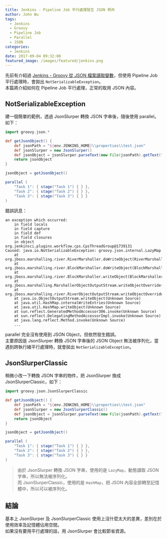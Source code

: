 ```yaml
---
title: Jenkins - Pipeline Job 平行處理發生 JSON 例外
author: John Wu
tags:
  - Jenkins
  - Groovy
  - Pipeline Job
  - Parallel
  - JSON
categories:
  - Jenkins
date: 2017-09-04 09:32:00
featured_image: /images/featured/jenkins.png
---
```


先前有介紹過 [Jenkins - Groovy 從 JSON 檔案讀取變數](/article/jenkins-groovy-read-json-from-file.html)，但使用 Pipeline Job 平行處理時，會拋出 `NotSerializableException`。  
本篇將介紹如何在 Pipeline Job 平行處理，正常的取用 JSON 內容。  

<!-- more -->

## NotSerializableException

建一個簡單的範例，透過 JsonSlurper 轉換 JSON 字串後，隨後使用 parallel。如下：

```groovy
import groovy.json.*

def getJsonObject() {
	def jsonPath = "${env.JENKINS_HOME}\\properties\\test.json"
	def jsonSlurper = new JsonSlurper()
	def jsonObject = jsonSlurper.parseText(new File(jsonPath).getText("UTF-8"))
	return jsonObject
}

jsonObject = getJsonObject()

parallel (
	"Task 1": { stage("Task 1") { } },
	"Task 2": { stage("Task 2") { } },
	"Task 3": { stage("Task 3") { } }
)
```

錯誤訊息：
```
an exception which occurred:
	in field locals
	in field capture
	in field def
	in field closures
	in object org.jenkinsci.plugins.workflow.cps.CpsThreadGroup@1739131
Caused: java.io.NotSerializableException: groovy.json.internal.LazyMap
	at org.jboss.marshalling.river.RiverMarshaller.doWriteObject(RiverMarshaller.java:860)
	at org.jboss.marshalling.river.BlockMarshaller.doWriteObject(BlockMarshaller.java:65)
	at org.jboss.marshalling.river.BlockMarshaller.writeObject(BlockMarshaller.java:56)
	at org.jboss.marshalling.MarshallerObjectOutputStream.writeObjectOverride(MarshallerObjectOutputStream.java:50)
	at org.jboss.marshalling.river.RiverObjectOutputStream.writeObjectOverride(RiverObjectOutputStream.java:179)
	at java.io.ObjectOutputStream.writeObject(Unknown Source)
	at java.util.HashMap.internalWriteEntries(Unknown Source)
	at java.util.HashMap.writeObject(Unknown Source)
	at sun.reflect.GeneratedMethodAccessor306.invoke(Unknown Source)
	at sun.reflect.DelegatingMethodAccessorImpl.invoke(Unknown Source)
	at java.lang.reflect.Method.invoke(Unknown Source)
	...
```

parallel 完全沒有使用到 JSON Object，但依然發生錯誤。  
主要原因是 JsonSlurper 轉換 JSON 字串後的 JSON Object 無法被序列化，當遇到跨執行緒平行處理時，就會拋出 `NotSerializableException`。  

## JsonSlurperClassic

稍微小改一下轉換 JSON 字串的物件，把 JsonSlurper 換成 JsonSlurperClassic，如下：

```groovy
import groovy.json.JsonSlurperClassic

def getJsonObject() {
	def jsonPath = "${env.JENKINS_HOME}\\properties\\test.json"
	def jsonSlurper = new JsonSlurperClassic()
	def jsonObject = jsonSlurper.parseText(new File(jsonPath).getText("UTF-8"))
	return jsonObject
}

jsonObject = getJsonObject()

parallel (
	"Task 1": { stage("Task 1") { } },
	"Task 2": { stage("Task 2") { } },
	"Task 3": { stage("Task 3") { } }
)
```

> 由於 JsonSlurper 轉換 JSON 字串，使用的是 `LazyMap`，動態讀取 JSON 字串，所以無法被序列化。  
> 而 JsonSlurperClassic，使用的是 `HashMap`，把 JSON 內容全部轉至記憶體中，所以可以被序列化。  

## 結論

基本上 JsonSlurper 及 JsonSlurperClassic 使用上沒什麼太大的差異，差別在於使用效率及記憶體佔用空間。  
如果沒有要用平行處理的話，用 JsonSlurper 會比較節省資源。  